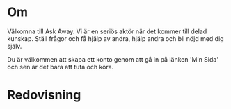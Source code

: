 Om
=====

Välkomna till Ask Away. Vi är en seriös aktör när det kommer till delad kunskap. Ställ frågor och få hjälp av andra, hjälp andra och bli nöjd med dig själv.

Du är välkommen att skapa ett konto genom att gå in på länken 'Min Sida' och sen är det bara att tuta och köra.

Redovisning
==========